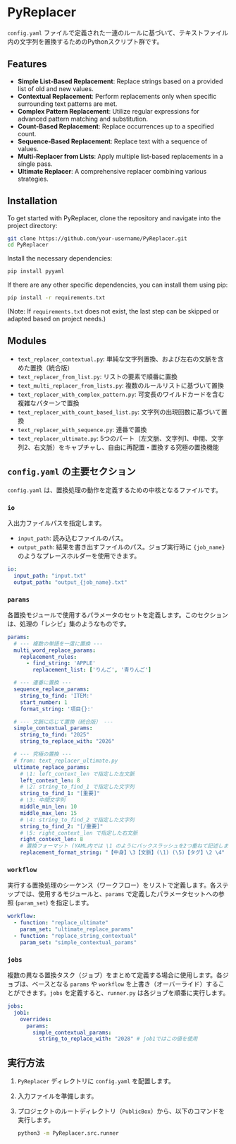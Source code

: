 # PyReplacer

`config.yaml` ファイルで定義された一連のルールに基づいて、テキストファイル内の文字列を置換するためのPythonスクリプト群です。

## Features

- **Simple List-Based Replacement**: Replace strings based on a provided list of old and new values.
- **Contextual Replacement**: Perform replacements only when specific surrounding text patterns are met.
- **Complex Pattern Replacement**: Utilize regular expressions for advanced pattern matching and substitution.
- **Count-Based Replacement**: Replace occurrences up to a specified count.
- **Sequence-Based Replacement**: Replace text with a sequence of values.
- **Multi-Replacer from Lists**: Apply multiple list-based replacements in a single pass.
- **Ultimate Replacer**: A comprehensive replacer combining various strategies.

## Installation

To get started with PyReplacer, clone the repository and navigate into the project directory:

```bash
git clone https://github.com/your-username/PyReplacer.git
cd PyReplacer
```

Install the necessary dependencies:

```bash
pip install pyyaml
```

If there are any other specific dependencies, you can install them using pip:

```bash
pip install -r requirements.txt
```

(Note: If `requirements.txt` does not exist, the last step can be skipped or adapted based on project needs.)

## Modules

- `text_replacer_contextual.py`: 単純な文字列置換、および左右の文脈を含めた置換（統合版）
- `text_replacer_from_list.py`: リストの要素で順番に置換
- `text_multi_replacer_from_lists.py`: 複数のルールリストに基づいて置換
- `text_replacer_with_complex_pattern.py`: 可変長のワイルドカードを含む複雑なパターンで置換
- `text_replacer_with_count_based_list.py`: 文字列の出現回数に基づいて置換
- `text_replacer_with_sequence.py`: 連番で置換
- `text_replacer_ultimate.py`: 5つのパート（左文脈、文字列1、中間、文字列2、右文脈）をキャプチャし、自由に再配置・置換する究極の置換機能

## `config.yaml` の主要セクション

`config.yaml` は、置換処理の動作を定義するための中核となるファイルです。

### `io`

入出力ファイルパスを指定します。

*   `input_path`: 読み込むファイルのパス。
*   `output_path`: 結果を書き出すファイルのパス。ジョブ実行時に `{job_name}` のようなプレースホルダーを使用できます。

```yaml
io:
  input_path: "input.txt"
  output_path: "output_{job_name}.txt"
```

### `params`

各置換モジュールで使用するパラメータのセットを定義します。このセクションは、処理の「レシピ」集のようなものです。

```yaml
params:
  # --- 複数の単語を一度に置換 ---
  multi_word_replace_params:
    replacement_rules:
      - find_string: 'APPLE'
        replacement_list: ['りんご', '青りんご']

  # --- 連番に置換 ---
  sequence_replace_params:
    string_to_find: 'ITEM:'
    start_number: 1
    format_string: '項目{}:'

  # --- 文脈に応じて置換（統合版） ---
  simple_contextual_params:
    string_to_find: "2025"
    string_to_replace_with: "2026"

  # --- 究極の置換 ---
  # from: text_replacer_ultimate.py
  ultimate_replace_params:
    # \1: left_context_len で指定した左文脈
    left_context_len: 8
    # \2: string_to_find_1 で指定した文字列
    string_to_find_1: "[重要]"
    # \3: 中間文字列
    middle_min_len: 10
    middle_max_len: 15
    # \4: string_to_find_2 で指定した文字列
    string_to_find_2: "[/重要]"
    # \5: right_context_len で指定した右文脈
    right_context_len: 8
    # 置換フォーマット (YAML内では \1 のようにバックスラッシュを2つ重ねて記述します)
    replacement_format_string: "【中身】\3【文脈】(\1) (\5)【タグ】\2 \4"
```

### `workflow`

実行する置換処理のシーケンス（ワークフロー）をリストで定義します。各ステップでは、使用するモジュールと、`params` で定義したパラメータセットへの参照 (`param_set`) を指定します。

```yaml
workflow:
  - function: "replace_ultimate"
    param_set: "ultimate_replace_params"
  - function: "replace_string_contextual"
    param_set: "simple_contextual_params"
```

### `jobs`

複数の異なる置換タスク（ジョブ）をまとめて定義する場合に使用します。各ジョブは、ベースとなる `params` や `workflow` を上書き（オーバーライド）することができます。`jobs` を定義すると、`runner.py` は各ジョブを順番に実行します。

```yaml
jobs:
  job1:
    overrides:
      params:
        simple_contextual_params:
          string_to_replace_with: "2028" # job1ではこの値を使用
```

## 実行方法

1.  `PyReplacer` ディレクトリに `config.yaml` を配置します。
2.  入力ファイルを準備します。
3.  プロジェクトのルートディレクトリ（`PublicBox`）から、以下のコマンドを実行します。

    ```bash
    python3 -m PyReplacer.src.runner
    ```